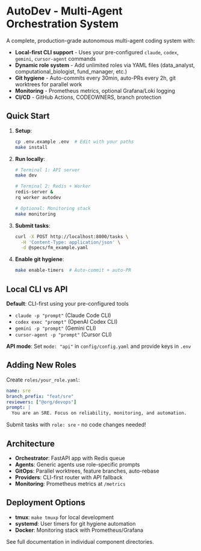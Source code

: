 # AutoDev - Multi-Agent Orchestration System

A complete, production-grade autonomous multi-agent coding system with:

- **Local-first CLI support** - Uses your pre-configured `claude`, `codex`, `gemini`, `cursor-agent` commands
- **Dynamic role system** - Add unlimited roles via YAML files (data_analyst, computational_biologist, fund_manager, etc.)
- **Git hygiene** - Auto-commits every 30min, auto-PRs every 2h, git worktrees for parallel work
- **Monitoring** - Prometheus metrics, optional Grafana/Loki logging
- **CI/CD** - GitHub Actions, CODEOWNERS, branch protection

## Quick Start

1. **Setup**:
   ```bash
   cp .env.example .env  # Edit with your paths
   make install
   ```

2. **Run locally**:
   ```bash
   # Terminal 1: API server
   make dev

   # Terminal 2: Redis + Worker
   redis-server &
   rq worker autodev

   # Optional: Monitoring stack
   make monitoring
   ```

3. **Submit tasks**:
   ```bash
   curl -X POST http://localhost:8000/tasks \
     -H 'Content-Type: application/json' \
     -d @specs/fm_example.yaml
   ```

4. **Enable git hygiene**:
   ```bash
   make enable-timers  # Auto-commit + auto-PR
   ```

## Local CLI vs API

**Default**: CLI-first using your pre-configured tools
- `claude -p "prompt"` (Claude Code CLI)
- `codex exec "prompt"` (OpenAI Codex CLI) 
- `gemini -p "prompt"` (Gemini CLI)
- `cursor-agent -p "prompt"` (Cursor CLI)

**API mode**: Set `mode: "api"` in `config/config.yaml` and provide keys in `.env`

## Adding New Roles

Create `roles/your_role.yaml`:

```yaml
name: sre
branch_prefix: "feat/sre"
reviewers: ["@org/devops"]
prompt: |
  You are an SRE. Focus on reliability, monitoring, and automation.
```

Submit tasks with `role: sre` - no code changes needed!

## Architecture

- **Orchestrator**: FastAPI app with Redis queue
- **Agents**: Generic agents use role-specific prompts
- **GitOps**: Parallel worktrees, feature branches, auto-rebase
- **Providers**: CLI-first router with API fallback
- **Monitoring**: Prometheus metrics at `/metrics`

## Deployment Options

- **tmux**: `make tmuxp` for local development
- **systemd**: User timers for git hygiene automation
- **Docker**: Monitoring stack with Prometheus/Grafana

See full documentation in individual component directories.